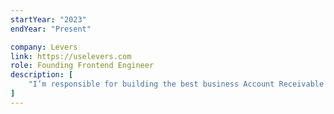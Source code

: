 ```yaml
---
startYear: "2023"
endYear: "Present"

company: Levers
link: https://uselevers.com
role: Founding Frontend Engineer
description: [
    "I’m responsible for building the best business Account Receivable platform of the Middle East and Northern Africa."
]
---
```

